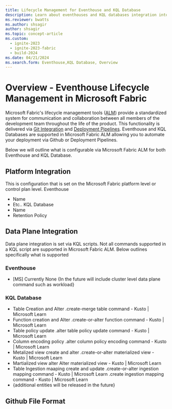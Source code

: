 ```yaml
---
title: Lifecycle Management for Eventhouse and KQL Database
description: Learn about eventhouses and KQL databases integration into Fabric Lifecycle Management 
ms.reviewer: bwatts
ms.author: shsagir
author: shsagir
ms.topic: concept-article
ms.custom:
  - ignite-2023
  - ignite-2023-fabric
  - build-2024
ms.date: 04/21/2024
ms.search.form: Eventhouse,KQL Database, Overview
---
```


# Overview - Eventhouse Lifecycle Management in Microsoft Fabric
Microsoft Fabric's lifecycle management tools ([ALM](https://learn.microsoft.com/en-us/fabric/cicd/cicd-overview)) provide a standardized system for communication and collaboration between all members of the development team throughout the life of the product. This functionality is delivered via [Git Integration](https://learn.microsoft.com/en-us/fabric/cicd/git-integration/intro-to-git-integration?tabs=azure-devops) and [Deployment Pipelines](https://learn.microsoft.com/en-us/fabric/cicd/deployment-pipelines/intro-to-deployment-pipelines?tabs=new). Eventhouse and KQL Databases are supported in Microsoft Fabric ALM allowing you to automate your deployment via Github or Deployment Pipelines. 
  
Below we will outline what is configurable via Microsoft Fabric ALM for both Eventhouse and KQL Database.

## Platform Integration
This is configuration that is set on the Microsoft Fabric platform level or control plan level. 
Eventhouse
-	Name
-	Etc..
KQL Database
-	Name
-	Retention Policy

## Data Plane Integration
Data plane integration is set via KQL scripts. Not all commands supported in a KQL script are supported in Microsoft Fabric ALM. Below outlines specifically what is supported

### Eventhouse
-	[MS] Currently None
{In the future will include cluster level data plane command such as workload}

### KQL Database
-	Table Creation and Alter .create-merge table command - Kusto | Microsoft Learn
-	Function creation and Alter .create-or-alter function command - Kusto | Microsoft Learn
-	Table policy update .alter table policy update command - Kusto | Microsoft Learn
-	Column encoding policy .alter column policy encoding command - Kusto | Microsoft Learn
-	Metalized view create and alter .create-or-alter materialized view - Kusto | Microsoft Learn
-	Martialized view alter Alter materialized view - Kusto | Microsoft Learn
-	Table Ingestion maaping create and update .create-or-alter ingestion mapping command - Kusto | Microsoft Learn
.create ingestion mapping command - Kusto | Microsoft Learn
-	{additional entities will be released in the future}

## Github File Format
<I think we should outline here how the folder and files are arranged in Github>
